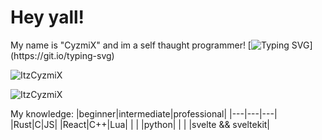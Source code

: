 # Hey yall!
My name is "CyzmiX" and im a self thaught programmer!
[![Typing SVG](https://readme-typing-svg.herokuapp.com?size=30&lines=CyzmiX.)](https://git.io/typing-svg)



![ItzCyzmiX](https://github-readme-stats.vercel.app/api?username=ItzCyzmiX&show_icons=true&theme=tokyonight&hide=["issues"])

![ItzCyzmiX](https://github-readme-stats.vercel.app/api/top-langs?username=ItzCyzmiX&show_icons=true&theme=tokyonight&layout=compact)


My knowledge:
|beginner|intermediate|professional|
|---|---|---|
|Rust|C|JS| 
|React|C++|Lua|
|     |     |python|
|     |    |svelte && sveltekit|
